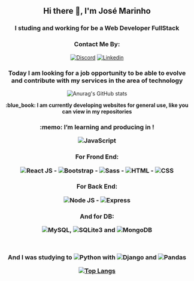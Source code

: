 <div align="center"> 
  <h2> 
Hi there 👋, I'm
José Marinho
</h2>

<h3>I studing and working for be a Web Developer FullStack </h3>

<h3>Contact Me By:</h3>

[![Discord](https://img.shields.io/badge/Discord-5865F2?style=for-the-badge&logo=discord&logoColor=white)](https://discord.com)
[![Linkedin](https://img.shields.io/badge/LinkedIn-0077B5?style=for-the-badge&logo=linkedin&logoColor=white)](https://www.linkedin.com/in/jose-marinho-a518ba1a1/)

<h3> Today I am looking for a job opportunity to be able to evolve and contribute with my services in the area of technology </h3>

![Anurag's GitHub stats](https://github-readme-stats.vercel.app/api?username=clowdcap&show_icons=true&theme=radical)

<p ><b >:blue_book: I am currently developing websites for general use, like you can view in my repositories</b></p>

<h3 > :memo: I’m learning and producing in !</ h3>

![JavaScript](https://img.shields.io/badge/JavaScript-323330?style=for-the-badge&logo=javascript&logoColor=F7DF1E) 
<h3 > For Frond End:</ h3>

![React JS](https://img.shields.io/badge/React-20232A?style=for-the-badge&logo=react&logoColor=61DAFB) - ![Bootstrap](https://img.shields.io/badge/Bootstrap-563D7C?style=for-the-badge&logo=bootstrap&logoColor=white) - ![Sass](https://img.shields.io/badge/Sass-CC6699?style=for-the-badge&logo=sass&logoColor=white) - ![HTML](https://img.shields.io/badge/HTML5-E34F26?style=for-the-badge&logo=html5&logoColor=white) - ![CSS](https://img.shields.io/badge/CSS3-1572B6?style=for-the-badge&logo=css3&logoColor=white)

<h3 > For Back End: </ h3>

![Node JS](https://img.shields.io/badge/Node.js-339933?style=for-the-badge&logo=nodedotjs&logoColor=white) - ![Express](https://img.shields.io/badge/Express.js-000000?style=for-the-badge&logo=express&logoColor=white)

<h3> And for DB:</ h3>

![MySQL](https://img.shields.io/badge/MySQL-005C84?style=for-the-badge&logo=mysql&logoColor=white), ![SQLite3](https://img.shields.io/badge/SQLite-07405E?style=for-the-badge&logo=sqlite&logoColor=white) and ![MongoDB](https://img.shields.io/badge/MongoDB-4EA94B?style=for-the-badge&logo=mongodb&logoColor=white)

<br />

And I was studying to ![Python](https://img.shields.io/badge/Python-FFD43B?style=for-the-badge&logo=python&logoColor=blue) with ![Django](https://img.shields.io/badge/Django-092E20?style=for-the-badge&logo=django&logoColor=green) and ![Pandas](https://img.shields.io/badge/Pandas-2C2D72?style=for-the-badge&logo=pandas&logoColor=white)


[![Top Langs](https://github-readme-stats.vercel.app/api/top-langs/?username=clowdcap&show_icons=true&theme=radical)](https://github.com/clowdcap/github-readme-stats)


</div>
